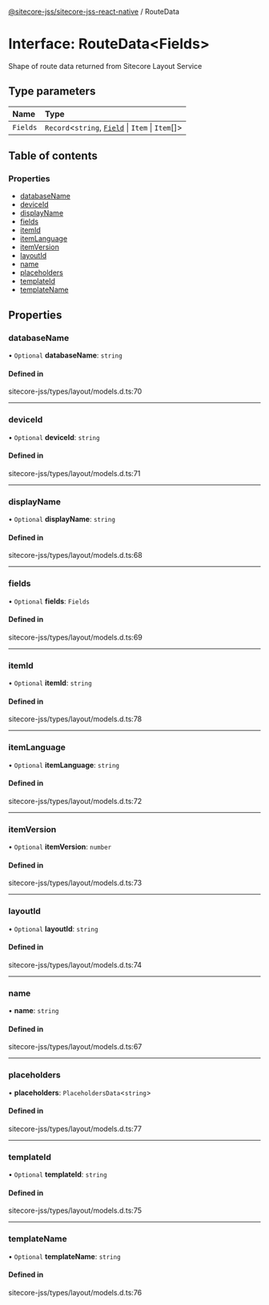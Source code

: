 [@sitecore-jss/sitecore-jss-react-native](../README.md) / RouteData

# Interface: RouteData\<Fields\>

Shape of route data returned from Sitecore Layout Service

## Type parameters

| Name | Type |
| :------ | :------ |
| `Fields` | `Record`\<`string`, [`Field`](Field.md) \| `Item` \| `Item`[]\> |

## Table of contents

### Properties

- [databaseName](RouteData.md#databasename)
- [deviceId](RouteData.md#deviceid)
- [displayName](RouteData.md#displayname)
- [fields](RouteData.md#fields)
- [itemId](RouteData.md#itemid)
- [itemLanguage](RouteData.md#itemlanguage)
- [itemVersion](RouteData.md#itemversion)
- [layoutId](RouteData.md#layoutid)
- [name](RouteData.md#name)
- [placeholders](RouteData.md#placeholders)
- [templateId](RouteData.md#templateid)
- [templateName](RouteData.md#templatename)

## Properties

### databaseName

• `Optional` **databaseName**: `string`

#### Defined in

sitecore-jss/types/layout/models.d.ts:70

___

### deviceId

• `Optional` **deviceId**: `string`

#### Defined in

sitecore-jss/types/layout/models.d.ts:71

___

### displayName

• `Optional` **displayName**: `string`

#### Defined in

sitecore-jss/types/layout/models.d.ts:68

___

### fields

• `Optional` **fields**: `Fields`

#### Defined in

sitecore-jss/types/layout/models.d.ts:69

___

### itemId

• `Optional` **itemId**: `string`

#### Defined in

sitecore-jss/types/layout/models.d.ts:78

___

### itemLanguage

• `Optional` **itemLanguage**: `string`

#### Defined in

sitecore-jss/types/layout/models.d.ts:72

___

### itemVersion

• `Optional` **itemVersion**: `number`

#### Defined in

sitecore-jss/types/layout/models.d.ts:73

___

### layoutId

• `Optional` **layoutId**: `string`

#### Defined in

sitecore-jss/types/layout/models.d.ts:74

___

### name

• **name**: `string`

#### Defined in

sitecore-jss/types/layout/models.d.ts:67

___

### placeholders

• **placeholders**: `PlaceholdersData`\<`string`\>

#### Defined in

sitecore-jss/types/layout/models.d.ts:77

___

### templateId

• `Optional` **templateId**: `string`

#### Defined in

sitecore-jss/types/layout/models.d.ts:75

___

### templateName

• `Optional` **templateName**: `string`

#### Defined in

sitecore-jss/types/layout/models.d.ts:76
